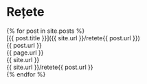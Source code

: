 # Rețete 
{% for post in site.posts %}  
  [{{ post.title }}]({{ site.url }}/retete{{ post.url }})  
  {{ post.url }}  
  {{ page.url }}  
  {{ site.url }}  
  {{ site.url }}/retete{{ post.url }}  
{% endfor %}  

